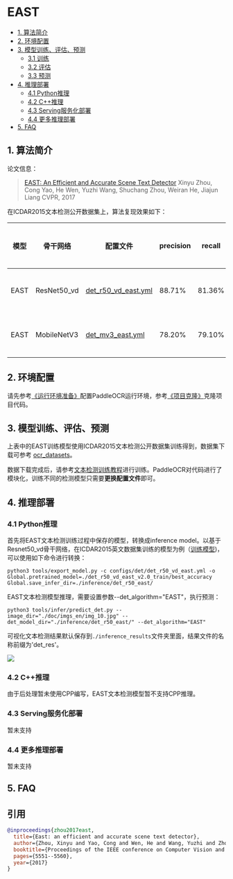 # EAST

- [1. 算法简介](#1)
- [2. 环境配置](#2)
- [3. 模型训练、评估、预测](#3)
    - [3.1 训练](#3-1)
    - [3.2 评估](#3-2)
    - [3.3 预测](#3-3)
- [4. 推理部署](#4)
    - [4.1 Python推理](#4-1)
    - [4.2 C++推理](#4-2)
    - [4.3 Serving服务化部署](#4-3)
    - [4.4 更多推理部署](#4-4)
- [5. FAQ](#5)

<a name="1"></a>
## 1. 算法简介

论文信息：
> [EAST: An Efficient and Accurate Scene Text Detector](https://arxiv.org/abs/1704.03155)
> Xinyu Zhou, Cong Yao, He Wen, Yuzhi Wang, Shuchang Zhou, Weiran He, Jiajun Liang
> CVPR, 2017


在ICDAR2015文本检测公开数据集上，算法复现效果如下：

|模型|骨干网络|配置文件|precision|recall|Hmean|下载链接|
| --- | --- | --- | --- | --- | --- | --- |
|EAST|ResNet50_vd| [det_r50_vd_east.yml](../../configs/det/det_r50_vd_east.yml)|88.71%|    81.36%|    84.88%|    [训练模型](https://paddleocr.bj.bcebos.com/dygraph_v2.0/en/det_r50_vd_east_v2.0_train.tar)|
|EAST|MobileNetV3|[det_mv3_east.yml](../../configs/det/det_mv3_east.yml) | 78.20%|    79.10%|    78.65%|    [训练模型](https://paddleocr.bj.bcebos.com/dygraph_v2.0/en/det_mv3_east_v2.0_train.tar)|




<a name="2"></a>
## 2. 环境配置
请先参考[《运行环境准备》](./environment.md)配置PaddleOCR运行环境，参考[《项目克隆》](./clone.md)克隆项目代码。


<a name="3"></a>
## 3. 模型训练、评估、预测

上表中的EAST训练模型使用ICDAR2015文本检测公开数据集训练得到，数据集下载可参考 [ocr_datasets](./dataset/ocr_datasets.md)。

数据下载完成后，请参考[文本检测训练教程](./detection.md)进行训练。PaddleOCR对代码进行了模块化，训练不同的检测模型只需要**更换配置文件**即可。


<a name="4"></a>
## 4. 推理部署

<a name="4-1"></a>
### 4.1 Python推理

首先将EAST文本检测训练过程中保存的模型，转换成inference model。以基于Resnet50_vd骨干网络，在ICDAR2015英文数据集训练的模型为例（[训练模型](https://paddleocr.bj.bcebos.com/dygraph_v2.0/en/det_r50_vd_east_v2.0_train.tar))，可以使用如下命令进行转换：

```shell
python3 tools/export_model.py -c configs/det/det_r50_vd_east.yml -o Global.pretrained_model=./det_r50_vd_east_v2.0_train/best_accuracy  Global.save_infer_dir=./inference/det_r50_east/
```

EAST文本检测模型推理，需要设置参数--det_algorithm="EAST"，执行预测：
```shell
python3 tools/infer/predict_det.py --image_dir="./doc/imgs_en/img_10.jpg" --det_model_dir="./inference/det_r50_east/" --det_algorithm="EAST"
```

可视化文本检测结果默认保存到`./inference_results`文件夹里面，结果文件的名称前缀为'det_res'。

![](../imgs_results/det_res_img_10_east.jpg)

<a name="4-2"></a>
### 4.2 C++推理

由于后处理暂未使用CPP编写，EAST文本检测模型暂不支持CPP推理。

<a name="4-3"></a>
### 4.3 Serving服务化部署

暂未支持

<a name="4-4"></a>
### 4.4 更多推理部署

暂未支持

<a name="5"></a>
## 5. FAQ


## 引用

```bibtex
@inproceedings{zhou2017east,
  title={East: an efficient and accurate scene text detector},
  author={Zhou, Xinyu and Yao, Cong and Wen, He and Wang, Yuzhi and Zhou, Shuchang and He, Weiran and Liang, Jiajun},
  booktitle={Proceedings of the IEEE conference on Computer Vision and Pattern Recognition},
  pages={5551--5560},
  year={2017}
}
```
